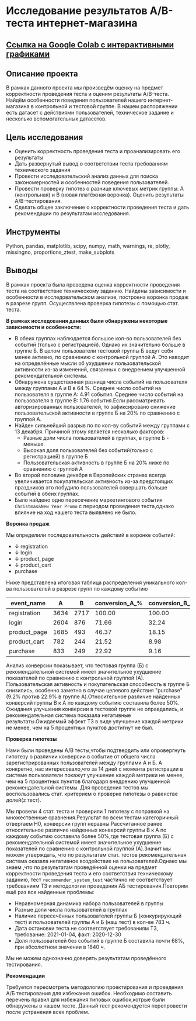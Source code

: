 # Исследование результатов A/B-теста интернет-магазина
## [Ссылка на Google Colab с интерактивными графиками](https://colab.research.google.com/drive/1taSHlPE6poMnP1spsbPs9112hZCLl87C?usp=drive_link)
## Описание проекта
В рамках данного проекта мы произведём оценку на предмет корректности проведения теста и оценим результаты A/B-теста. Найдём особенности поведения пользователей нашего интернет-магазина в контрольной и тестовой группе. В нашем распоряжении есть датасет с действиями пользователей, техническое задание и несколько вспомогательных датасетов.
## Цель исследования
- Оценить корректность проведения теста и проанализировать его результаты
- Дать развернутый вывод о соответствии теста требованиям технического задания
- Провести исследовательский анализ данных для поиска закономерностей и особенностей поведения пользователей.
- Провести проверку гипотез о разнице ключевых метрик группы: А (контрольная) и B (новая платёжная воронка). Оценить результаты A/B-тестирования.
- Сделать общее заключение о корректности проведения теста и дать рекомендации по результатам исследования.
## Инструменты
Python, pandas, matplotlib, scipy, numpy, math, warnings, re, plotly, missingno, proportions_ztest, make_subplots
## Выводы
В рамках проекта была проведена оценка корректности проведения теста на соответствие техническому заданию. Найдены зависимости и особенности в исследовательском анализе, построена воронка продаж в разрезе групп. Осуществлена проверка гипотезы  с помощью стат. теста.

**В рамках исследования данных были обнаружены некоторые зависимости и особенности:**

 - В обеих группах наблюдается большое кол-во пользователей без событий (только с регистрацией). Однако их значительно больше в группе Б. В целом пользователи тестовой группы Б ведут себя менее активно, по сравнению с контрольной группой А. Это наводит на определённые мысли об ухудшении пользовательской активности из-за изменений, связанных с внедрением улучшенной рекомендательной системы.
 - Обнаружена существенная разница числа событий на пользователя между группами А и B в 64 %. Среднее число событий на пользователя в группе A: 4.91 события. Среднее число событий на пользователя в группе B: 1.76 события.Если рассматривать авторизированных пользователей, то зафиксировано снижение пользовательской активности в группе Б на 20% по сравнению с группой А.
 - Найден сильнейший разрыв по по кол-ву событий между группами с 13 декабря. Причиной этому является несколько факторов:
   - Разные доли числа пользователей в группах, в группе Б - меньше.
   - Высокая доля пользователей без событий(только с регистрацией) в группе Б
   - Пользовательская активность в группе Б на 20% ниже по сравнению с группой А
 - Во второй половине декабря в Европейских странах всегда увеличивается покупательская активность из-за предстоящих праздников это побудило пользователей совершать больше событий в обеих группах.
 - Было найдено одно пересечение маркетингового события `Christmas&New Year Promo` с периодом проведения теста,однако влияние на ход нашего теста выявлено не было.



**Воронка продаж**

Мы определили последовательность действий в воронке событий:

- ↓ registration
- ↓ login
- ↓ product_page
- ↓ product_cart
-   purchase

Ниже представлена итоговая таблица распределения уникального кол-ва пользователей в разрезе групп по каждому событию


| event_name      |    A |    B | conversion_A_% | conversion_B_% |
|-----------------|------|------|-----------------|-----------------|
| registration    | 3634 | 2717 |         100.00  |         100.00  |
| login           | 2604 |  876 |          71.66  |          32.24  |
| product_page    | 1685 |  493 |          46.37  |          18.15  |
| product_cart    |  782 |  244 |          21.52  |           8.98  |
| purchase        |  833 |  249 |          22.92  |           9.16  |


Анализ конверсии показывает, что тестовая группа (Б) с рекомендательной системой имеет значительное ухудшение показателей по сравнению с контрольной группой (А). Пользовательская активность и покупательская способность в группе Б снизились, особенно заметно в случае целевого действия "purchase" (9.2% против 22.9% в группе А).Относительное различие найденных конверсий группы B к A по каждому событию составила более 50%. Ожидания улучшения конверсии в тестовой группе не оправдались, и рекомендательная система показала негативные результаты.Ожидаемый эффект ТЗ в виде улучшение каждой метрики не менее, чем на 5 процентных пунктов достигнут не был.


**Проверка гипотезы**


Нами были проведены A/B тесты,чтобы подтвердить или опровергнуть гипотезу о различии конверсии в событие от общего числа зарегистрированных пользователей между группами А и Б. А конкретно, нас интересовало,что за 14 дней с момента регистрации в системе пользователи покажут улучшение каждой метрики не менее, чем на 5 процентных пунктов благодаря внедрению улучшенной рекомендательной системы. Для проведения тестов мы воспользовались стат. критерием о проверке гипотезы о равенстве долей(z тест).

Мы провели 4 стат. теста и проверили 1 гипотезу с поправкой на множественные сравнения.Результат по всем тестам категоричный: отвергаем H0, конверсии групп неравны.Рассчитанное ранее относительное различие найденных конверсий группы B к A по каждому событию составила более 50%,где тестовая группа (Б) с рекомендательной системой имеет значительное ухудшение показателей по сравнению с контрольной группой (А).Значит мы можем утверждать, что по результатам стат. тестов рекомендательная система оказала негативное воздействие на пользователей.Однако мы знаем ,что по результатам проведённой оценки на предмет корректности проведения теста и его  соответствия техническому заданию, тест `recommender_system_test` частично не соответствует требованиям ТЗ и методологии проведения АБ тестирования.Повторим ещё раз все найденные проблемы:

- Неравномерная динамика набора пользователей в группы
- Разные доли числа пользователей в группах
- Наличие пересечённых пользователей группы Б (конкурирующий тест) и пользователей группы А и Б (наш тест) в кол-ве 783 ч.
- Дата остановки теста не соответствует требованиям ТЗ, требование: 2021-01-04, факт: 2020-12-30
- Доля пользователей без событий в группе Б составила почти 68%, при абсолютном значении в 1840 ч.

Мы не можем однозначно доверять результатам проведённого тестирования.


**Рекомендации**  

Требуется пересмотреть методологию проектирования и проведения А/Б тестирования для избежания ошибок. Необходимо составить  перечень правил для избежания типовых ошибок,котрые были обнаружены в нашем тесте. Данный тест рекомендуется  перепровести после устранения всех проблем.
